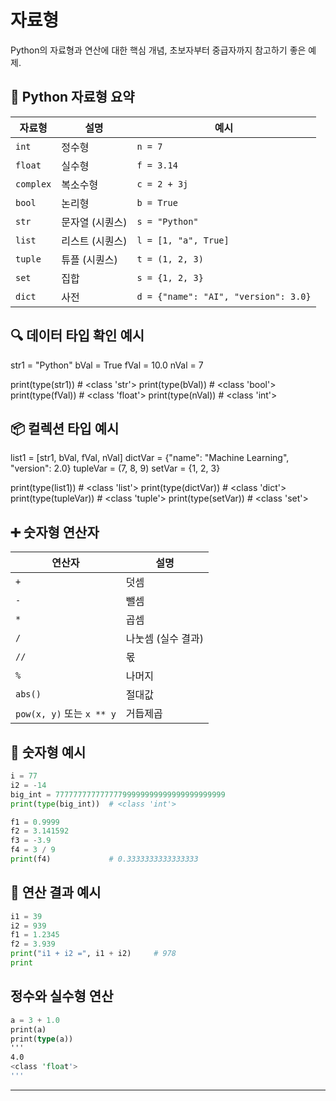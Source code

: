 # 자료형

Python의 자료형과 연산에 대한 핵심 개념, 
초보자부터 중급자까지 참고하기 좋은 예제.

## 🧾 Python 자료형 요약
| 자료형 | 설명 | 예시 |
|--------|------|------|
| `int` | 정수형 | `n = 7` |
| `float` | 실수형 | `f = 3.14` |
| `complex` | 복소수형 | `c = 2 + 3j` |
| `bool` | 논리형 | `b = True` |
| `str` | 문자열 (시퀀스) | `s = "Python"` |
| `list` | 리스트 (시퀀스) | `l = [1, "a", True]` |
| `tuple` | 튜플 (시퀀스) | `t = (1, 2, 3)` |
| `set` | 집합 | `s = {1, 2, 3}` |
| `dict` | 사전 | `d = {"name": "AI", "version": 3.0}` |



## 🔍 데이터 타입 확인 예시
str1 = "Python"
bVal = True
fVal = 10.0
nVal = 7

print(type(str1))   # <class 'str'>
print(type(bVal))   # <class 'bool'>
print(type(fVal))   # <class 'float'>
print(type(nVal))   # <class 'int'>



## 📦 컬렉션 타입 예시
list1 = [str1, bVal, fVal, nVal]
dictVar = {"name": "Machine Learning", "version": 2.0}
tupleVar = (7, 8, 9)
setVar = {1, 2, 3}

print(type(list1))     # <class 'list'>
print(type(dictVar))   # <class 'dict'>
print(type(tupleVar))  # <class 'tuple'>
print(type(setVar))    # <class 'set'>



## ➕ 숫자형 연산자
| 연산자 | 설명 |
|--------|------|
| `+` | 덧셈 |
| `-` | 뺄셈 |
| `*` | 곱셈 |
| `/` | 나눗셈 (실수 결과) |
| `//` | 몫 |
| `%` | 나머지 |
| `abs()` | 절대값 |
| `pow(x, y)` 또는 `x ** y` | 거듭제곱 |



## 🔢 숫자형 예시
```python
i = 77
i2 = -14
big_int = 77777777777777799999999999999999999999
print(type(big_int))  # <class 'int'>

f1 = 0.9999
f2 = 3.141592
f3 = -3.9
f4 = 3 / 9
print(f4)             # 0.3333333333333333
```


## 🧮 연산 결과 예시
```python
i1 = 39
i2 = 939
f1 = 1.2345
f2 = 3.939
print("i1 + i2 =", i1 + i2)     # 978
print
```

## 정수와 실수형 연산
```rust
a = 3 + 1.0
print(a)
print(type(a))
'''
4.0
<class 'float'>
'''
```
---

